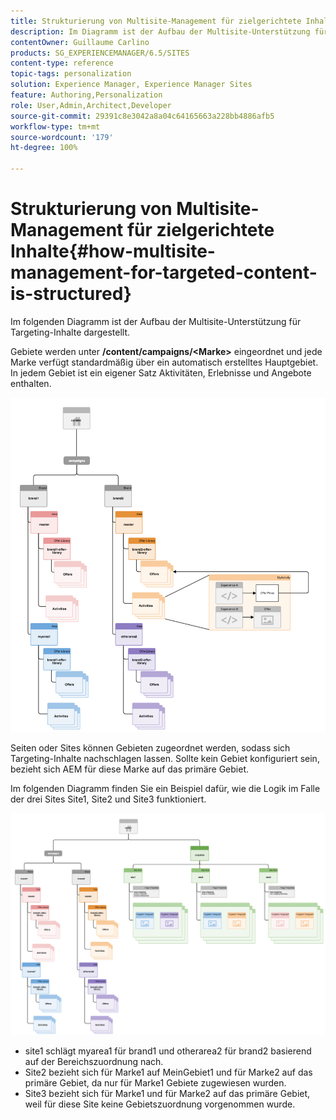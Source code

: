 ```yaml
---
title: Strukturierung von Multisite-Management für zielgerichtete Inhalte
description: Im Diagramm ist der Aufbau der Multisite-Unterstützung für zielgerichtete Inhalte dargestellt.
contentOwner: Guillaume Carlino
products: SG_EXPERIENCEMANAGER/6.5/SITES
content-type: reference
topic-tags: personalization
solution: Experience Manager, Experience Manager Sites
feature: Authoring,Personalization
role: User,Admin,Architect,Developer
source-git-commit: 29391c8e3042a8a04c64165663a228bb4886afb5
workflow-type: tm+mt
source-wordcount: '179'
ht-degree: 100%

---
```


# Strukturierung von Multisite-Management für zielgerichtete Inhalte{#how-multisite-management-for-targeted-content-is-structured}

Im folgenden Diagramm ist der Aufbau der Multisite-Unterstützung für Targeting-Inhalte dargestellt.

Gebiete werden unter **/content/campaigns/&lt;Marke>** eingeordnet und jede Marke verfügt standardmäßig über ein automatisch erstelltes Hauptgebiet. In jedem Gebiet ist ein eigener Satz Aktivitäten, Erlebnisse und Angebote enthalten.

![chlimage_1-268](assets/chlimage_1-268.png)

Seiten oder Sites können Gebieten zugeordnet werden, sodass sich Targeting-Inhalte nachschlagen lassen. Sollte kein Gebiet konfiguriert sein, bezieht sich AEM für diese Marke auf das primäre Gebiet.

Im folgenden Diagramm finden Sie ein Beispiel dafür, wie die Logik im Falle der drei Sites Site1, Site2 und Site3 funktioniert.

![chlimage_1-269](assets/chlimage_1-269.png)

* site1 schlägt myarea1 für brand1 und otherarea2 für brand2 basierend auf der Bereichszuordnung nach.
* Site2 bezieht sich für Marke1 auf MeinGebiet1 und für Marke2 auf das primäre Gebiet, da nur für Marke1 Gebiete zugewiesen wurden.
* Site3 bezieht sich für Marke1 und für Marke2 auf das primäre Gebiet, weil für diese Site keine Gebietszuordnung vorgenommen wurde.
